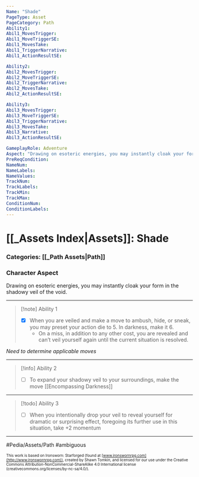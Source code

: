 ```yaml
---
Name: "Shade"
PageType: Asset
PageCategory: Path
Ability1:
Abil1_MovesTrigger:
Abil1_MoveTriggerSE:
Abil1_MovesTake:
Abil1_TriggerNarrative:
Abil1_ActionResultSE:

Ability2:
Abil2_MovesTrigger:
Abil2_MoveTriggerSE:
Abil2_TriggerNarrative:
Abil2_MovesTake:
Abil2_ActionResultSE:

Ability3:
Abil3_MovesTrigger:
Abil3_MoveTriggerSE:
Abil3_TriggerNarrative:
Abil3_MovesTake:
Abil3_Narrative:
Abil3_ActionResultSE:

GameplayRole: Adventure
Aspect: "Drawing on esoteric energies, you may instantly cloak your form in the shadowy veil of the void."
PreReqCondition: 
NameNum:
NameLabels:
NameValues:
TrackNum:
TrackLabels:
TrackMin:
TrackMax:
ConditionNum:
ConditionLabels:
---
```

# [[_Assets Index|Assets]]: Shade
### Categories: [[_Path Assets|Path]]
### Character Aspect
Drawing on esoteric energies, you may instantly cloak your form in the shadowy veil of the void.
___
> [!note] Ability 1
> - [x] When you are veiled and make a move to ambush, hide, or sneak, you may preset your action die to 5. In darkness, make it 6. 
> 	- On a miss, in addition to any other cost, you are revealed and can’t veil yourself again until the current situation is resolved.

*Need to determine applicable moves*
___
> [!info] Ability 2
> - [ ] To expand your shadowy veil to your surroundings, make the move [[Encompassing Darkness]]
___
> [!todo] Ability 3
> - [ ] When you intentionally drop your veil to reveal yourself for dramatic or surprising effect, foregoing its further use in this situation, take +2 momentum
___

#Pedia/Assets/Path 
#ambiguous 

<font size=-2>This work is based on Ironsworn: Starforged (found at [www.ironswornrpg.com](http://www.ironswornrpg.com)), created by Shawn Tomkin, and licensed for our use under the Creative Commons Attribution-NonCommercial-ShareAlike 4.0 International license  (creativecommons.org/licenses/by-nc-sa/4.0/).</font>